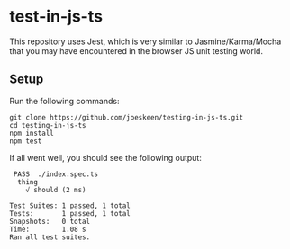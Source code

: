 # test-in-js-ts

This repository uses Jest, which is very similar to Jasmine/Karma/Mocha that you may
have encountered in the browser JS unit testing world.

## Setup

Run the following commands:

```
git clone https://github.com/joeskeen/testing-in-js-ts.git
cd testing-in-js-ts
npm install
npm test
```

If all went well, you should see the following output:

```
 PASS  ./index.spec.ts
  thing
    √ should (2 ms)

Test Suites: 1 passed, 1 total
Tests:       1 passed, 1 total
Snapshots:   0 total
Time:        1.08 s
Ran all test suites.
```